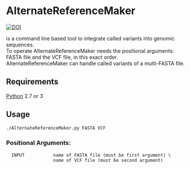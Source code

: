 # AlternateReferenceMaker 
[![DOI](https://zenodo.org/badge/333140458.svg)](https://zenodo.org/badge/latestdoi/333140458)

is a command line based tool to integrate called variants into genomic sequences. \
To operate AlternateReferenceMaker needs the positional arguments: FASTA file and the VCF file, in this exact order. \
AlternateReferenceMaker can handle called variants of a multi-FASTA file.

## Requirements
[Python](https://www.python.org/downloads "Download Python") 2.7 or 3

## Usage
```bash
./AlternateReferenceMaker.py FASTA VCF 
```
### Positional Arguments:
```
  INPUT           name of FASTA file (must be first argument) \ 
                  name of VCF file (must be second argument) 
```
